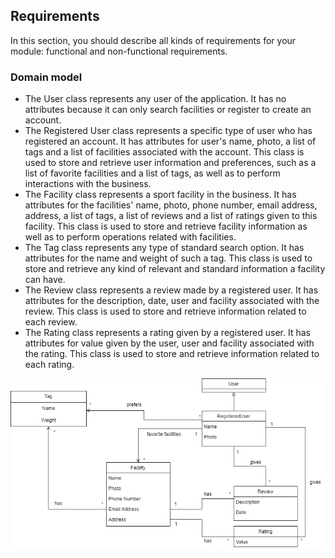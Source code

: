 
## Requirements

In this section, you should describe all kinds of requirements for your module: functional and non-functional requirements.


### Domain model
- The User class represents any user of the application. It has no attributes because it can only search facilities or register to create an account.
- The Registered User class represents a specific type of user who has registered an account. It has attributes for user's name, photo, a list of tags and a list of facilities associated with the account. This class is used to store and retrieve user information and preferences, such as a list of favorite facilities and a list of tags, as well as to perform interactions with the business.
- The Facility class represents a sport facility in the business. It has attributes for the facilities' name, photo, phone number, email address, address, a list of tags, a list of reviews and a list of ratings given to this facility. This class is used to store and retrieve facility information as well as to perform operations related with facilities.
- The Tag class represents any type of standard search option. It has attributes for the name and weight of such a tag. This class is used to store and retrieve any kind of relevant and standard information a facility can have.
- The Review class represents a review made by a registered user. It has attributes for the description, date, user and facility associated with the review. This class is used to store and retrieve information related to each review.
- The Rating class represents a rating given by a registered user. It has attributes for value given by the user, user and facility associated with the rating. This class is used to store and retrieve information related to each rating.

![image](../images/DomainModel.png)
